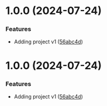 # 1.0.0 (2024-07-24)


### Features

* Adding project v1 ([56abc4d](https://github.com/Daitzyx/simplify/commit/56abc4dc4a02e794c4560fdda68ff4d43fca209e))

# 1.0.0 (2024-07-24)


### Features

* Adding project v1 ([56abc4d](https://github.com/Daitzyx/simplify/commit/56abc4dc4a02e794c4560fdda68ff4d43fca209e))
